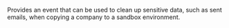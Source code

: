 Provides an event that can be used to clean up sensitive data, such as sent emails, when copying a company to a sandbox environment.
